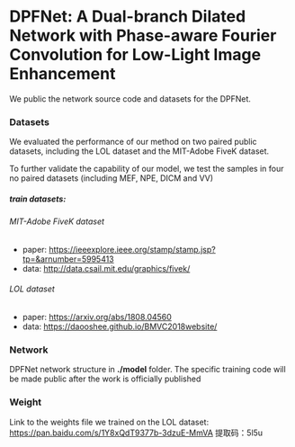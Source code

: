 # DPFNet: A Dual-branch Dilated Network with Phase-aware Fourier Convolution for Low-Light Image Enhancement
We public the network source code and datasets for the DPFNet.

### Datasets

We evaluated the performance of our method on two paired public datasets, including the LOL dataset and the MIT-Adobe FiveK dataset. 

To further validate the capability of our model, we test the samples in four no paired datasets (including MEF, NPE, DICM and VV) 

##### train datasets:

###### MIT-Adobe FiveK dataset

- paper: https://ieeexplore.ieee.org/stamp/stamp.jsp?tp=&arnumber=5995413
- data: http://data.csail.mit.edu/graphics/fivek/

###### LOL dataset

- paper: https://arxiv.org/abs/1808.04560
- data: https://daooshee.github.io/BMVC2018website/

### Network

DPFNet network structure in **./model** folder. The specific training code will be made public after the work is officially published

### Weight
Link to the weights file we trained on the LOL dataset: https://pan.baidu.com/s/1Y8xQdT9377b-3dzuE-MmVA 
提取码：5l5u

